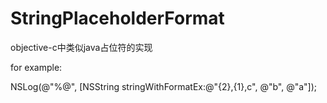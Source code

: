 StringPlaceholderFormat
=======================

objective-c中类似java占位符的实现

for example:

NSLog(@"%@", [NSString stringWithFormatEx:@"{2},{1},c", @"b", @"a"]);